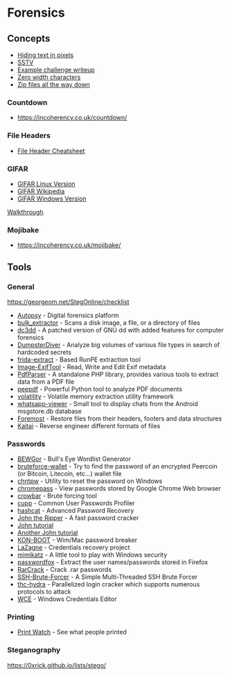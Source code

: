 # Forensics

## Concepts

- [Hiding text in pixels](http://www.msarnoff.org/millitext/)
- [SSTV](https://en.wikipedia.org/wiki/Slow-scan_television)
 - [Example challenge writeup](https://github.com/Dvd848/CTFs/blob/master/2019_picoCTF/m00nwalk.md)
- [Zero width characters](https://www.zachaysan.com/writing/2017-12-30-zero-width-characters)
- [Zip files all the way down](https://research.swtch.com/zip)

### Countdown

- https://incoherency.co.uk/countdown/

### File Headers

- [File Header Cheatsheet](https://digital-forensics.sans.org/media/hex_file_and_regex_cheat_sheet.pdf)

### GIFAR

- [GIFAR Linux Version](https://www.howtogeek.com/270668/how-to-hide-a-file-or-folder-in-an-image-in-linux/)
- [GIFAR Wikipedia](https://en.wikipedia.org/wiki/Gifar)
- [GIFAR Windows Version](https://www.howtogeek.com/119365/how-to-hide-zip-files-inside-a-picture-without-any-extra-software/)

[Walkthrough](https://quadhead.de/storing-javascript-code-in-gif-images/)

### Mojibake

- https://incoherency.co.uk/mojibake/

## Tools

### General

https://georgeom.net/StegOnline/checklist

- [Autopsy](http://www.sleuthkit.org/autopsy/download.php) - Digital forensics platform
- [bulk_extractor](https://github.com/simsong/bulk_extractor) - Scans a disk image, a file, or a directory of files
- [dc3dd](https://sourceforge.net/projects/dc3dd/) - A patched version of GNU dd with added features for computer forensics
- [DumpsterDiver](https://github.com/securing/DumpsterDiver) - Analyze big volumes of various file types in search of hardcoded secrets
- [frida-extract](https://github.com/OALabs/frida-extract) - Based RunPE extraction tool
- [Image-ExifTool](https://sno.phy.queensu.ca/~phil/exiftool/) - Read, Write and Edit Exif metadata
- [PdfParser](https://github.com/smalot/pdfparser) - A standalone PHP library, provides various tools to extract data from a PDF file
- [peepdf](https://github.com/jesparza/peepdf) - Powerful Python tool to analyze PDF documents
- [volatility](https://github.com/volatilityfoundation/volatility) - Volatile memory extraction utility framework
- [whatsapp-viewer](https://github.com/andreas-mausch/whatsapp-viewer) - Small tool to display chats from the Android msgstore.db database
- [Foremost](https://linux.die.net/man/1/foremost) - Restore files from their headers, footers and data structures
- [Kaitai](https://ide.kaitai.io/) - Reverse engineer different formats of files

### Passwords

- [BEWGor](https://github.com/berzerk0/BEWGor) - Bull's Eye Wordlist Generator
- [bruteforce-wallet](https://github.com/glv2/bruteforce-wallet) - Try to find the password of an encrypted Peercoin (or Bitcoin, Litecoin, etc...) wallet file
- [chntpw](http://pogostick.net/~pnh/ntpasswd/) - Utility to reset the password on Windows
- [chromepass](https://www.nirsoft.net/utils/chromepass.html) - View passwords stored by Google Chrome Web browser
- [crowbar](https://github.com/galkan/crowbar) - Brute forcing tool
- [cupp](https://github.com/Mebus/cupp) - Common User Passwords Profiler
- [hashcat](https://hashcat.net/hashcat/) - Advanced Password Recovery
- [John the Ripper](https://www.openwall.com/john/) - A fast password cracker
 - [John tutorial](https://charlesreid1.com/wiki/John_the_Ripper/Password_Generation)
 - [Another John tutorial](https://blog.sleeplessbeastie.eu/2015/05/25/how-to-crack-archive-password-faster/)
- [KON-BOOT](https://www.piotrbania.com/all/kon-boot/) - Wim/Mac password breaker
- [LaZagne](https://github.com/AlessandroZ/LaZagne) - Credentials recovery project
- [mimikatz](https://github.com/gentilkiwi/mimikatz) - A little tool to play with Windows security
- [passwordfox](https://www.nirsoft.net/utils/passwordfox.html) - Extract the user names/passwords stored in Firefox
- [RarCrack](http://rarcrack.sourceforge.net) - Crack .rar passwords
- [SSH-Brute-Forcer](https://github.com/R4stl1n/SSH-Brute-Forcer) - A Simple Multi-Threaded SSH Brute Forcer
- [thc-hydra](https://github.com/vanhauser-thc/thc-hydra) - Parallelized login cracker which supports numerous protocols to attack
- [WCE](https://www.ampliasecurity.com/research/windows-credentials-editor/) - Windows Credentials Editor

### Printing

- [Print Watch](http://www.prnwatch.com/ok-printer-viewer/) - See what people printed

### Steganography

https://0xrick.github.io/lists/stego/
